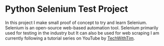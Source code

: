 # Python Selenium Test Project
In this project I make small proof of concept to try and learn Selenium.
Selenium is an open-source web-based automation tool. Selenium primarily used for testing in the industry but It can also be used for web scraping
I am currently following a tutorial series on YouTube by [TechWithTim](https://www.youtube.com/channel/UC4JX40jDee_tINbkjycV4Sg).

